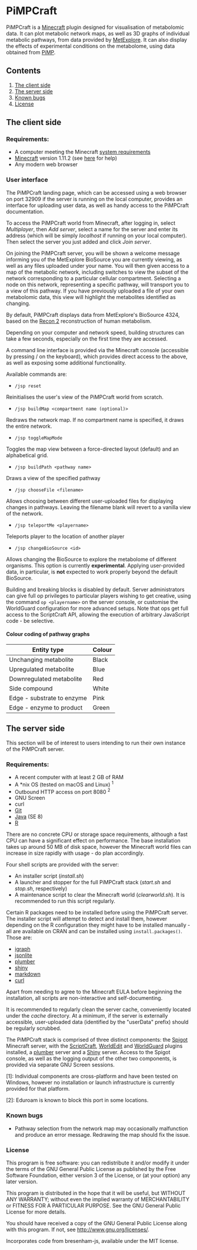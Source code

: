 # PiMPCraft

PiMPCraft is a [Minecraft](https://www.minecraft.net/) plugin designed for visualisation of metabolomic data. It can plot metabolic network maps, as well as 3D graphs of individual metabolic pathways, from data provided by [MetExplore](http://metexplore.toulouse.inra.fr/). It can also display the effects of experimental conditions on the metabolome, using data obtained from [PiMP](http://polyomics.mvls.gla.ac.uk/).

## Contents
1. [The client side](#the-client-side)
2. [The server side](#the-server-side)
3. [Known bugs](#known-bugs)
4. [License](#license)


<a name ="the-client-side"></a>

## The client side

### Requirements:
* A computer meeting the Minecraft [system requirements](https://help.mojang.com/customer/en/portal/articles/325948-minecraft-system-requirements)
* [Minecraft](https://minecraft.net/) version 1.11.2 (see [here](https://help.mojang.com/customer/portal/articles/1475923-changing-game-versions) for help)
* Any modern web browser

### User interface

The PiMPCraft landing page, which can be accessed using a web browser on port 32909 if the server is running on the local computer, provides an interface for uploading user data, as well as handy access to the PiMPCraft documentation.

To access the PiMPCraft world from Minecraft, after logging in, select *Multiplayer*, then *Add server*, select a name for the server and enter its address (which will be simply *localhost* if running on your local computer). Then select the server you just added and click *Join server*.

On joining the PiMPCraft server, you will be shown a welcome message informing you of the MetExplore BioSource you are currently viewing, as well as any files uploaded under your name. You will then given access to a map of the metabolic network, including switches to view the subset of the network corresponding to a particular cellular compartment. Selecting a node on this network, representing a specific pathway, will transport you to a view of this pathway. If you have previously uploaded a file of your own metabolomic data, this view will highlight the metabolites identified as changing.

By default, PiMPCraft displays data from MetExplore's BioSource 4324, based on the [Recon 2](http://humanmetabolism.org/) reconstruction of human metabolism.

Depending on your computer and network speed, building structures can take a few seconds, especially on the first time they are accessed.

A command line interface is provided via the Minecraft console (accessible by pressing / on the keyboard), which provides direct access to the above, as well as exposing some additional functionality.

Available commands are:

* `/jsp reset`

Reinitialises the user's view of the PiMPCraft world from scratch.

* `/jsp buildMap <compartment name (optional)>`

Redraws the network map. If no compartment name is specified, it draws the entire network.

* `/jsp toggleMapMode`

Toggles the map view between a force-directed layout (default) and an alphabetical grid.

* `/jsp buildPath <pathway name>`

Draws a view of the specified pathway

* `/jsp chooseFile <filename>`

Allows choosing between different user-uploaded files for displaying changes in pathways. Leaving the filename blank will revert to a vanilla view of the network.

* `/jsp teleportMe <playername>`

Teleports player to the location of another player

* `/jsp changeBioSource <id>`

Allows changing the BioSource to explore the metabolome of different organisms. This option is currently **experimental**. Applying user-provided data, in particular, is **not** expected to work properly beyond the default BioSource.

Building and breaking blocks is disabled by default. Server administrators can give full op privileges to particular players wishing to get creative, using the command `op <playername>` on the server console, or customise the WorldGuard configuration for more advanced setups. Note that ops get full access to the ScriptCraft API, allowing the execution of arbitrary JavaScript code - be selective.

#### Colour coding of pathway graphs

| Entity type                | Colour |
|----------------------------|--------|
| Unchanging metabolite      | Black  |
| Upregulated metabolite     | Blue   |
| Downregulated metabolite   | Red    |
| Side compound              | White  |
| Edge - substrate to enzyme | Pink   |
| Edge - enzyme to product   | Green  |

<a name ="the-server-side"></a>

## The server side

This section will be of interest to users intending to run their own instance of the PiMPCraft server.

### Requirements:

* A recent computer with at least 2 GB of RAM
* A *nix OS (tested on macOS and Linux) <sup>1</sup>
* Outbound HTTP access on port 8080 <sup>2</sup>
* GNU Screen
* curl
* [Git](https://www.git-scm.com/)
* [Java](https://www.java.com/) (SE 8)
* [R](https://www.r-project.org/)


There are no concrete CPU or storage space requirements, although a fast CPU can have a significant effect on performance. The base installation takes up around 50 MB of disk space, however the Minecraft world files can increase in size rapidly with usage - do plan accordingly.

Four shell scripts are provided with the server:
* An installer script (*install.sh*)
* A launcher and stopper for the full PiMPCraft stack (*start.sh* and *stop.sh*, respectively)
* A maintenance script to clear the Minecraft world (*clearworld.sh*). It is recommended to run this script regularly.

Certain R packages need to be installed before using the PiMPCraft server. The installer script will attempt to detect and install them, however depending on the R configuration they might have to be installed  manually - all are available on CRAN and can be installed using `install.packages()`. Those are:

* [igraph](http://igraph.org/r/)
* [jsonlite](https://github.com/jeroen/jsonlite/)
* [plumber](https://www.rplumber.io/)
* [shiny](https://shiny.rstudio.com/)
* [markdown](https://github.com/rstudio/markdown)
* [curl](https://github.com/jeroen/curl/)

Apart from needing to agree to the Minecraft EULA before beginning the installation, all scripts are non-interactive and self-documenting.

It is recommended to regularly clean the server cache, conveniently located under the *cache* directory. At a minimum, if the server is externally accessible, user-uploaded data (identified by the "userData" prefix) should be regularly scrubbed.

The PiMPCraft stack is comprised of three distinct components: the [Spigot](https://www.spigotmc.org/) Minecraft server, with the [ScriptCraft](https://scriptcraftjs.org/), [WorldEdit](https://dev.bukkit.org/projects/worldedit) and [WorldGuard](https://dev.bukkit.org/projects/worldguard) plugins installed, a [plumber](https://www.rplumber.io/) server and a [Shiny](https://shiny.rstudio.com/) server. Access to the Spigot console, as well as the logging output of the other two components, is provided via separate GNU Screen sessions.

[1]: Individual components are cross-platform and have been tested on Windows, however no installation or launch infrastructure is currently provided for that platform.

[2]: Eduroam is known to block this port in some locations.

<a name ="known-bugs"></a>

### Known bugs
* Pathway selection from the network map may occasionally malfunction and produce an error message. Redrawing the map should fix the issue.

<a name ="license"></a>

### License

This program is free software: you can redistribute it and/or modify it under the terms of the GNU General Public License as published by the Free Software Foundation, either version 3 of the License, or (at your option) any later version.

This program is distributed in the hope that it will be useful, but WITHOUT ANY WARRANTY; without even the implied warranty of MERCHANTABILITY or FITNESS FOR A PARTICULAR PURPOSE.  See the GNU General Public License for more details.

You should have received a copy of the GNU General Public License along with this program.  If not, see <http://www.gnu.org/licenses/>.

Incorporates code from bresenham-js, available under the MIT license.
